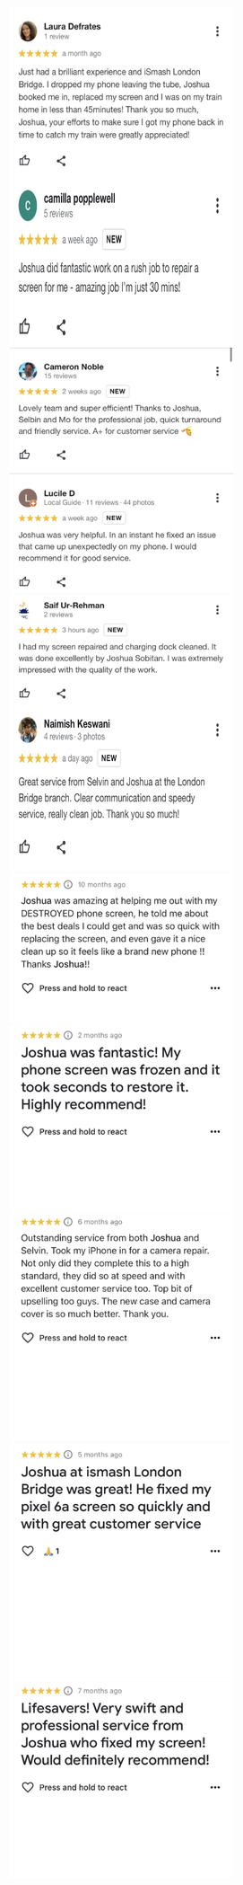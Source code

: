 <!DOCTYPE html>
<html>

  <div>
    <img src="Review1.jpg" style="width:400px;height:300px;">
    <img src="Review2.jpg" style="width:400px;height:300px;">
  </div>
  
  <div>
    <img src="Review3.jpg" style="width:400px;height:300;">
    <img src="Review4.jpg" style="width:400px;height:300;">
  </div>

   <div>
    <img src="Review5.jpg" style="width:400px;height:300;">
    <img src="Review6.jpg" style="width:400px;height:300px;">
  </div>

   <div>
    <img src="Review7.jpg" style="width:400px;height:300;">
    <img src="Review8.jpg" style="width:400px;height:300;">
  </div>
  
  <div>
    <img src="Review9.jpg" style="width:400px;height:300;">
    <img src="Review10.jpg" style="width:400px;height:300;">
  </div>
  
  <div>
    <img src="Review11.jpg" style="width:400px;height:300;">
  </div>

</html>

